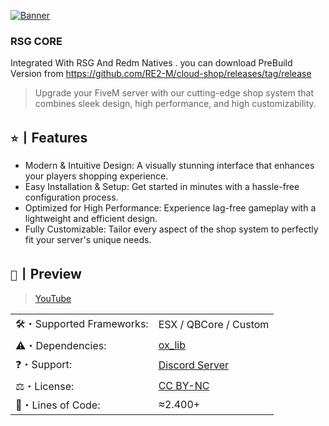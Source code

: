 [![Banner](https://i.imgur.com/Qi8W9nh.png)](https://discord.gg/jAnEnyGBef)

### RSG CORE

Integrated With RSG And Redm Natives .
you can download PreBuild Version from https://github.com/RE2-M/cloud-shop/releases/tag/release

> Upgrade your FiveM server with our cutting-edge shop system that combines sleek design, high performance, and high customizability.

## `⭐`丨Features

- Modern & Intuitive Design: A visually stunning interface that enhances your players shopping experience.
- Easy Installation & Setup: Get started in minutes with a hassle-free configuration process.
- Optimized for High Performance: Experience lag-free gameplay with a lightweight and efficient design.
- Fully Customizable: Tailor every aspect of the shop system to perfectly fit your server's unique needs.

## `📸`丨Preview

> [YouTube](https://www.youtube.com/watch?v=8bjrRzsAj08)

|                           |                                                             |
| ------------------------- | ----------------------------------------------------------- |
| 🛠️・Supported Frameworks: | ESX / QBCore / Custom                                       |
| ⚠️・Dependencies:         | [ox_lib](https://github.com/overextended/ox_lib/releases/)  |
| ❓・Support:              | [Discord Server](https://discord.gg/jAnEnyGBef)             |
| ⚖️・License:              | [CC BY-NC](https://creativecommons.org/licenses/by-nc/4.0/) |
| 📄・Lines of Code:        | ≈2.400+                                                     |
